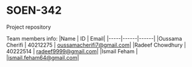 # SOEN-342
Project repository

Team members info:
|Name | ID | Email|
|-----|------|------|
|Oussama Cherifi | 40212275 | oussamacherifi7@gmail.com|
|Radeef Chowdhury | 40222514 | radeef9999@gmail.com| 
|Ismail Feham | |ismail.feham64@gmail.com| 
